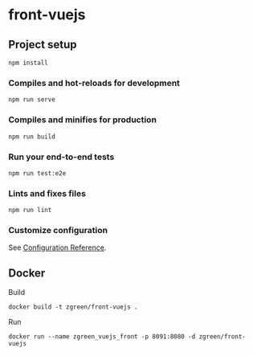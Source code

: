 # front-vuejs

## Project setup
```
npm install
```

### Compiles and hot-reloads for development
```
npm run serve
```

### Compiles and minifies for production
```
npm run build
```

### Run your end-to-end tests
```
npm run test:e2e
```

### Lints and fixes files
```
npm run lint
```

### Customize configuration
See [Configuration Reference](https://cli.vuejs.org/config/).


## Docker

Build

```shell
docker build -t zgreen/front-vuejs .

```

Run

```shell
docker run --name zgreen_vuejs_front -p 8091:8080 -d zgreen/front-vuejs
```

